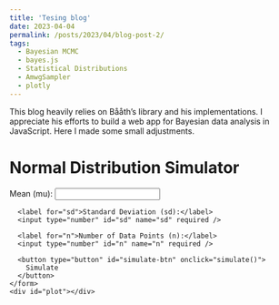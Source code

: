 ```yaml
---
title: 'Tesing blog'
date: 2023-04-04
permalink: /posts/2023/04/blog-post-2/
tags:
  - Bayesian MCMC
  - bayes.js
  - Statistical Distributions
  - AmwgSampler
  - plotly
---
```


This blog heavily relies on Bååth’s library and his implementations. I appreciate his efforts to build a web app for Bayesian data analysis in JavaScript. Here I made some small adjustments. 


<head>
  <title>Normal Distribution Simulator</title>
  <link rel="stylesheet" type="text/css" href="/assets/css/gpt-style.css" />
  <script src="https://cdn.plot.ly/plotly-latest.min.js"></script>
</head>

<body>
  <script>
function gaussian(mu, sd) {
  var x1, x2, w;
  do {
    x1 = 2 * Math.random() - 1;
    x2 = 2 * Math.random() - 1;
    w = x1 * x1 + x2 * x2;
  } while (w >= 1);
  w = Math.sqrt((-2 * Math.log(w)) / w);
  return mu + sd * x1 * w;
}
function simulate() {
  // Get input values
  var mu = parseFloat(document.getElementById("mu").value);
  var sd = parseFloat(document.getElementById("sd").value);
  var n = parseInt(document.getElementById("n").value);
  var data = [];
  for (var i = 0; i < n; i++) {
    data.push(gaussian(mu, sd));
  }
  var binSize = 1;
  var histogram = {};
  for (var i = 0; i < data.length; i++) {
    var bin = Math.round(data[i] / binSize);
    if (histogram[bin]) {
      histogram[bin]++;
    } else {
      histogram[bin] = 1;
    }
  }
  var histogramArray = [];
  for (var bin in histogram) {
    histogramArray.push([parseFloat(bin) * binSize, histogram[bin]]);
  }
  histogramArray.sort(function (a, b) {
    return a[0] - b[0];
  });
  var x = histogramArray.map(function (item) {
    return item[0];
  });
  var y = histogramArray.map(function (item) {
    return item[1];
  });
  var data = [
    {
      x: x,
      y: y,
      type: "bar",
      marker: {
        color: "rgb(26, 118, 255)",
        line: {
          color: "rgb(8,48,107)",
          width: 1.5,
        },
      },
    },
  ];
  Plotly.newPlot("plot", data);
}
document.getElementById("simulate-btn").addEventListener("click", simulate);
  </script>
  <div class="container">
    <h1>Normal Distribution Simulator</h1>
    <form>
      <label for="mu">Mean (mu):</label>
      <input type="number" id="mu" name="mu" required />

      <label for="sd">Standard Deviation (sd):</label>
      <input type="number" id="sd" name="sd" required />
    
      <label for="n">Number of Data Points (n):</label>
      <input type="number" id="n" name="n" required />
    
      <button type="button" id="simulate-btn" onclick="simulate()">
        Simulate
      </button>
    </form>
    <div id="plot"></div>
  </div>
</body>

